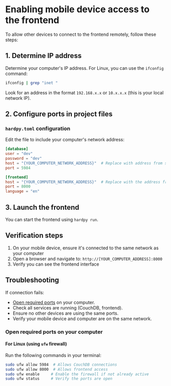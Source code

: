 # Enabling mobile device access to the frontend

To allow other devices to connect to the frontend remotely, follow these steps:

## 1. Determine IP address

Determine your computer's IP address. For Linux, you can use the `ifconfig` command:

```bash
ifconfig | grep "inet "
```

Look for an address in the format `192.168.x.x` or `10.x.x.x` (this is your local network IP).

## 2. Configure ports in project files

### `hardpy.toml` configuration

Edit the file to include your computer's network address:

```toml
[database]
user = "dev"
password = "dev"
host = "{YOUR_COMPUTER_NETWORK_ADDRESS}"  # Replace with address from step 2
port = 5984

[frontend]
host = "{YOUR_COMPUTER_NETWORK_ADDRESS}"  # Replace with the address from step 2 or insert "0.0.0.0"
port = 8000
language = "en"
```

## 3. Launch the frontend

You can start the frontend using `hardpy run`.

## Verification steps

1. On your mobile device, ensure it's connected to the same network as your computer
2. Open a browser and navigate to: `http://[YOUR_COMPUTER_ADDRESS]:8000`
3. Verify you can see the frontend interface

## Troubleshooting

If connection fails:

- [Open required ports](#open-required-ports-on-your-computer) on your computer.
- Check all services are running (CouchDB, frontend).
- Ensure no other devices are using the same ports.
- Verify your mobile device and computer are on the same network.

### Open required ports on your computer

#### For Linux (using `ufw` firewall)

Run the following commands in your terminal:

```bash
sudo ufw allow 5984  # Allows CouchDB connections
sudo ufw allow 8000  # Allows frontend access
sudo ufw enable     # Enable the firewall if not already active
sudo ufw status     # Verify the ports are open
```
